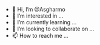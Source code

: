 - 👋 Hi, I’m @Asgharmo
- 👀 I’m interested in ...
- 🌱 I’m currently learning ...
- 💞️ I’m looking to collaborate on ...
- 📫 How to reach me ...

<!---
Asgharmo/Asgharmo is a ✨ special ✨ repository because its `README.md` (this file) appears on your GitHub profile.
You can click the Preview link to take a look at your changes.
--->
